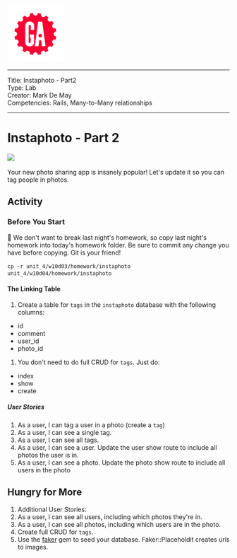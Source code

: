 ![](/ga_cog.png)

---
Title: Instaphoto - Part2 <br>
Type: Lab <br>
Creator: Mark De May<Br>
Competencies: Rails, Many-to-Many relationships

---

# Instaphoto - Part 2

![](https://imgur.com/CSP45cO.png)

Your new photo sharing app is insanely popular! Let's update it so you can tag people in photos.

## Activity

### Before You Start

:red_circle: We don't want to break last night's homework, so copy last night's homework into today's homework folder. Be sure to commit any change you have before copying. Git is your friend!
```
cp -r unit_4/w10d03/homework/instaphoto unit_4/w10d04/homework/instaphoto
```

#### The Linking Table

1. Create a table for `tags` in the `instaphoto` database with the following columns:
  - id
  - comment
  - user_id
  - photo_id
1. You don't need to do full CRUD for `tags`. Just do:
  - index
  - show
  - create

##### User Stories

1. As a user, I can tag a user in a photo (create a `tag`)
1. As a user, I can see a single tag.
1. As a user, I can see all tags.
1. As a user, I can see a user. Update the user show route to include all photos the user is in.
1. As a user, I can see a photo. Update the photo show route to include all users in the photo

## Hungry for More

1. Additional User Stories:
  1. As a user, I can see all users, including which photos they're in.
  1. As a user, I can see all photos, including which users are in the photo.
1. Create full CRUD for `tags`.
1. Use the [faker](https://github.com/stympy/faker) gem to seed your database. Faker::Placeholdit creates urls to images.
